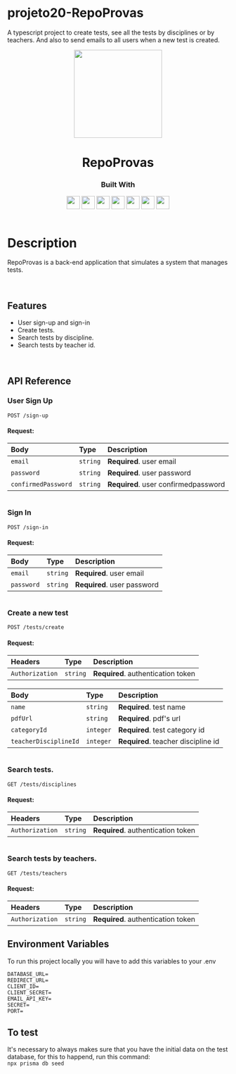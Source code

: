 # projeto20-RepoProvas
A typescript project to create tests, see all the tests by disciplines or by teachers. And also to send emails to all users when a new test is created.


<p align="center">
  <img  src="https://notion-emojis.s3-us-west-2.amazonaws.com/prod/svg-twitter/1f4dd.svg" height=200>
</p>
<h1 align="center">
  RepoProvas
</h1>
<div align="center">

  <h3>Built With</h3>

  <img src="https://img.shields.io/badge/Node.js-43853D?style=for-the-badge&logo=node.js&logoColor=white" height="30px"/>  
  <img src="https://img.shields.io/badge/Prisma-316192?style=for-the-badge&logo=prisma&logoColor=white" height="30px"/>
  <img src="https://img.shields.io/badge/Jest-316192?style=for-the-badge&logo=jest&logoColor=white" height="30px"/>
  <img src ="https://img.shields.io/badge/GitHub-100000?style=for-the-badge&logo=github&logoColor=white" height ="30px">
  <img src="https://img.shields.io/badge/Express.js-404D59?style=for-the-badge&logo=express.js&logoColor=white" height="30px"/>
  <img src="https://img.shields.io/badge/PostgreSQL-316192?style=for-the-badge&logo=postgresql&logoColor=white" height="30px"/>
  <img src="https://img.shields.io/badge/TypeScript-007ACC?style=for-the-badge&logo=typescript&logoColor=white" height="30px"/>
  
  <!-- Badges source: https://dev.to/envoy_/150-badges-for-github-pnk -->
</div>

<br/>

# Description

RepoProvas is a back-end application that simulates a system that manages tests.

</br>

## Features

-   User sign-up and sign-in
-   Create tests.
-   Search tests by discipline.
-   Search tests by teacher id.

</br>

## API Reference

### User Sign Up

```
POST /sign-up
```

#### Request:

| Body            | Type     | Description                     |
| :-------------- | :------- | :------------------------------ |
| `email`         | `string` | **Required**. user email        |
| `password`      | `string` | **Required**. user password     |
| `confirmedPassword` | `string` | **Required**. user confirmedpassword  |

#

### Sign In

```
POST /sign-in
```

#### Request:

| Body            | Type     | Description                     |
| :-------------- | :------- | :------------------------------ |
| `email`         | `string` | **Required**. user email        |
| `password`      | `string` | **Required**. user password     |

#


### Create a new test

```
POST /tests/create
```

#### Request:

| Headers          | Type    | Description                        |
| :--------------- | :-------| :--------------------------------- |
| `Authorization`  | `string`| **Required**. authentication token | 

####

| Body                     | Type      | Description                             |
| :----------------------- | :-------- | :-------------------------------------- |
| `name`                   | `string`  | **Required**. test name                 |
| `pdfUrl`                 | `string`  | **Required**. pdf's url                 |
| `categoryId`             | `integer` | **Required**. test category id          |
| `teacherDisciplineId`    | `integer` | **Required**. teacher discipline id     |

#

### Search tests.

```
GET /tests/disciplines
```

#### Request:

| Headers          | Type    | Description                        |
| :--------------- | :-------| :--------------------------------- |
| `Authorization` | `string`| **Required**. authentication token |

#

### Search tests by teachers.

```
GET /tests/teachers
```

#### Request:

| Headers          | Type    | Description                         |
| :--------------- | :-------| :--------------------------------- |
| `Authorization`  | `string`| **Required**. authentication token |


## Environment Variables

To run this project locally you will have to add this variables to your .env

`DATABASE_URL=` </br>
`REDIRECT_URL=` </br>
`CLIENT_ID=`    </br>
`CLIENT_SECRET=` </br>
`EMAIL_API_KEY=` </br>
`SECRET=` </br>
`PORT=`</br>

## To test

It's necessary to always makes sure that you have the initial data on the test database, for this to happend, run this command: <br/>
`npx prisma db seed`

#

